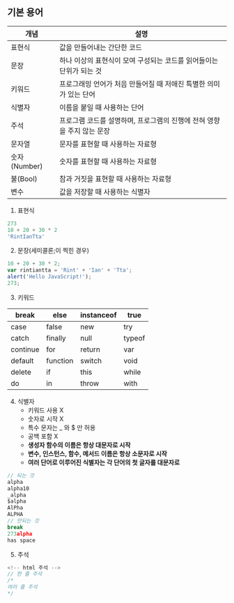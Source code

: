## 기본 용어

| 개념         | 설명                                       |
| ---------- | ---------------------------------------- |
| 표현식        | 값을 만들어내는 간단한 코드                          |
| 문장         | 하나 이상의 표현식이 모여 구성되는 코드를 읽어들이는 단위가 되는 것   |
| 키워드        | 프로그래밍 언어가 처음 만들어질 때 저애진 특별한 의미가 있는 단어    |
| 식별자        | 이름을 붙일 때 사용하는 단어                         |
| 주석         | 프로그램 코드를 설명하며, 프로그램의 진행에 전혀 영향을 주지 않는 문장 |
| 문자열        | 문자를 표현할 때 사용하는 자료형                       |
| 숫자(Number) | 숫자를 표현할 때 사용하는 자료형                       |
| 불(Bool)    | 참과 거짓을 표현할 때 사용하는 자료형                    |
| 변수         | 값을 저장할 때 사용하는 식별자                        |

1. 표현식

```javascript
273
10 + 20 + 30 * 2
'RintIanTta'
```

2. 문장(세미콜론;이 찍힌 경우)

```javascript
10 + 20 + 30 * 2;
var rintiantta = 'Rint' + 'Ian' + 'Tta';
alert('Hello JavaScript!');
273;
```

3. 키워드

| break    | else     | instanceof | true   |
| -------- | -------- | ---------- | ------ |
| case     | false    | new        | try    |
| catch    | finally  | null       | typeof |
| continue | for      | return     | var    |
| default  | function | switch     | void   |
| delete   | if       | this       | while  |
| do       | in       | throw      | with   |

4. 식별자
   - 키워드 사용 X
   - 숫자로 시작 X
   - 특수 문자는 _ 와 $ 만 허용
   - 공백 포함 X
   - **생성자 함수의 이름은 항상 대문자로 시작**
   - **변수, 인스턴스, 함수, 메서드 이름은 항상 소문자로 시작**
   - **여러 단어로 이루어진 식별자는 각 단어의 첫 글자를 대문자로**

```javascript
// 되는 것
alpha
alpha10
_alpha
$alpha
AlPha
ALPHA
// 안되는 것
break
273alpha
has space
```

5. 주석

```javascript
<!-- html 주석 -->
// 한 줄 주석
/* 
여러 줄 주석
*/
```

